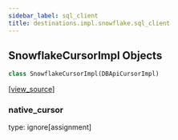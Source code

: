 ```yaml
---
sidebar_label: sql_client
title: destinations.impl.snowflake.sql_client
---
```


## SnowflakeCursorImpl Objects

```python
class SnowflakeCursorImpl(DBApiCursorImpl)
```

[[view_source]](https://github.com/dlt-hub/dlt/blob/3739c9ac839aafef713f6d5ebbc6a81b2a39a1b0/dlt/destinations/impl/snowflake/sql_client.py#L23)

### native\_cursor

type: ignore[assignment]

